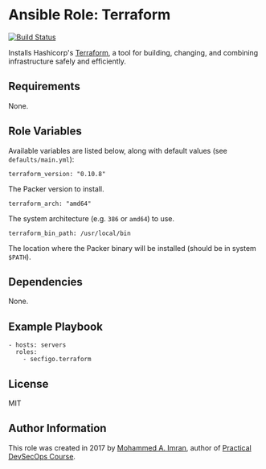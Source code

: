 # Ansible Role: Terraform

[![Build Status](https://travis-ci.org/secfigo/ansible-role-terraform.svg?branch=master)](https://travis-ci.org/secfigo/ansible-role-terraform)

Installs Hashicorp's [Terraform](https://www.terraform.io), a tool for building, changing, and combining infrastructure safely and efficiently.

## Requirements

None.

## Role Variables

Available variables are listed below, along with default values (see `defaults/main.yml`):

    terraform_version: "0.10.8"

The Packer version to install.

    terraform_arch: "amd64"

The system architecture (e.g. `386` or `amd64`) to use.

    terraform_bin_path: /usr/local/bin

The location where the Packer binary will be installed (should be in system `$PATH`).

## Dependencies

None.

## Example Playbook

    - hosts: servers
      roles:
        - secfigo.terraform

## License

MIT

## Author Information

This role was created in 2017 by [Mohammed A. Imran](https://www.secfigo.com/), author of [Practical DevSecOps Course](https://www.teachera.io/devsecops-course/).

